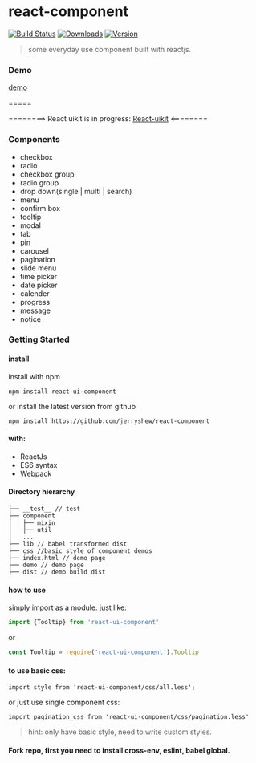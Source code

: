 # react-component

[![Build Status](https://travis-ci.org/jerryshew/react-component.svg?branch=master)](https://travis-ci.org/jerryshew/react-component)
[![Downloads](https://img.shields.io/npm/dt/react-ui-component.svg)](https://www.npmjs.com/package/react-ui-component)
[![Version](https://img.shields.io/npm/v/react-ui-component.svg)](https://www.npmjs.com/package/react-ui-component)

>some everyday use component built with reactjs.

### Demo

[demo](http://imiao.in)

=====  

========> React uikit is in progress: [React-uikit](http://braavos.me/react-uikit)  <========

 
### Components
 
* checkbox
* radio
* checkbox group
* radio group
* drop down(single | multi | search)
* menu
* confirm box
* tooltip
* modal
* tab
* pin
* carousel
* pagination
* slide menu
* time picker  
* date picker  
* calender
* progress
* message
* notice

### Getting Started

#### install

install with npm

```
npm install react-ui-component
```

or install the latest version from github

```
npm install https://github.com/jerryshew/react-component
```

#### with:

* ReactJs
* ES6 syntax
* Webpack

#### Directory hierarchy

```
├── __test__ // test
├── component
│   ├── mixin
│   ├── util
│   ...
├── lib // babel transformed dist
├── css //basic style of component demos
├── index.html // demo page
├── demo // demo page
├── dist // demo build dist 

```

#### how to use  

simply import as a module. just like:

```javascript
import {Tooltip} from 'react-ui-component'
```

or  
```javascript
const Tooltip = require('react-ui-component').Tooltip
```

#### to use basic css:  

```
import style from 'react-ui-component/css/all.less';
```
or just use single component css:

```
import pagination_css from 'react-ui-component/css/pagination.less'
```

> hint: only have basic style, need to write custom styles.


#### Fork repo, first you need to install cross-env, eslint, babel global. 
